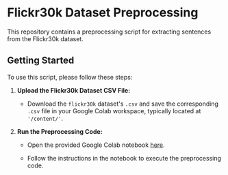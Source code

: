 # Flickr30k Dataset Preprocessing

This repository contains a preprocessing script for extracting sentences from the Flickr30k dataset. 

## Getting Started

To use this script, please follow these steps:

1. **Upload the Flickr30k Dataset CSV File:**

   - Download the `flickr30k` dataset's `.csv` and save the corresponding `.csv` file in your Google Colab workspace, typically located at `'/content/'`.

2. **Run the Preprocessing Code:**

   - Open the provided Google Colab notebook [here](https://colab.research.google.com/drive/1QMt-v7VDZCThTWZoQ9Gee8aY-bVssLPA?usp=sharing).

   - Follow the instructions in the notebook to execute the preprocessing code.
